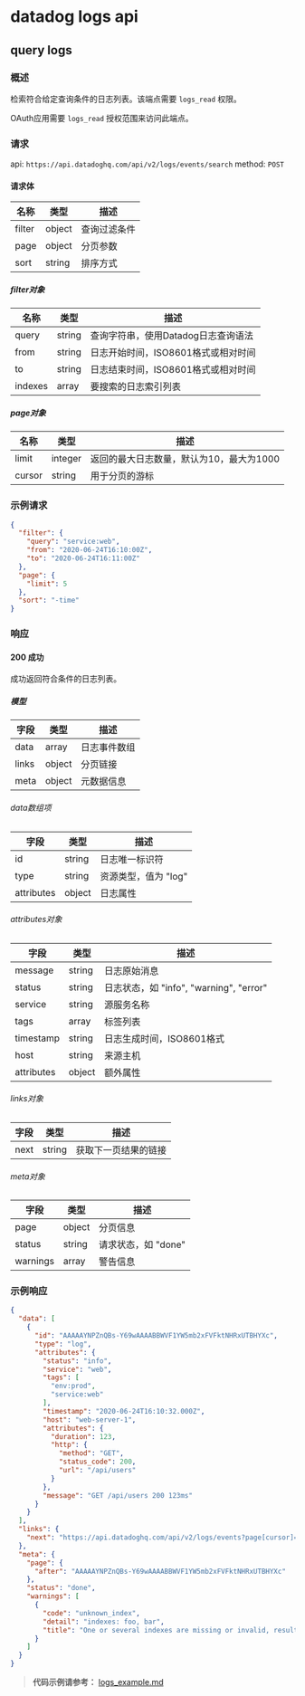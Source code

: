 # datadog logs api

## query logs

### 概述

检索符合给定查询条件的日志列表。该端点需要 `logs_read` 权限。

OAuth应用需要 `logs_read` 授权范围来访问此端点。

### 请求

api: `https://api.datadoghq.com/api/v2/logs/events/search`
method: `POST`

#### 请求体

| 名称 | 类型 | 描述 |
| --- | --- | --- |
| filter | object | 查询过滤条件 |
| page | object | 分页参数 |
| sort | string | 排序方式 |

##### filter对象

| 名称 | 类型 | 描述 |
| --- | --- | --- |
| query | string | 查询字符串，使用Datadog日志查询语法 |
| from | string | 日志开始时间，ISO8601格式或相对时间 |
| to | string | 日志结束时间，ISO8601格式或相对时间 |
| indexes | array | 要搜索的日志索引列表 |

##### page对象

| 名称 | 类型 | 描述 |
| --- | --- | --- |
| limit | integer | 返回的最大日志数量，默认为10，最大为1000 |
| cursor | string | 用于分页的游标 |

### 示例请求

```json
{
  "filter": {
    "query": "service:web",
    "from": "2020-06-24T16:10:00Z",
    "to": "2020-06-24T16:11:00Z"
  },
  "page": {
    "limit": 5
  },
  "sort": "-time"
}
```

### 响应

#### 200 成功

成功返回符合条件的日志列表。

##### 模型

| 字段 | 类型 | 描述 |
| --- | --- | --- |
| data | array | 日志事件数组 |
| links | object | 分页链接 |
| meta | object | 元数据信息 |

###### data数组项

| 字段 | 类型 | 描述 |
| --- | --- | --- |
| id | string | 日志唯一标识符 |
| type | string | 资源类型，值为 "log" |
| attributes | object | 日志属性 |

###### attributes对象

| 字段 | 类型 | 描述 |
| --- | --- | --- |
| message | string | 日志原始消息 |
| status | string | 日志状态，如 "info", "warning", "error" |
| service | string | 源服务名称 |
| tags | array | 标签列表 |
| timestamp | string | 日志生成时间，ISO8601格式 |
| host | string | 来源主机 |
| attributes | object | 额外属性 |

###### links对象

| 字段 | 类型 | 描述 |
| --- | --- | --- |
| next | string | 获取下一页结果的链接 |

###### meta对象

| 字段 | 类型 | 描述 |
| --- | --- | --- |
| page | object | 分页信息 |
| status | string | 请求状态，如 "done" |
| warnings | array | 警告信息 |

### 示例响应

```json
{
  "data": [
    {
      "id": "AAAAAYNPZnQBs-Y69wAAAABBWVF1YW5mb2xFVFktNHRxUTBHYXc",
      "type": "log",
      "attributes": {
        "status": "info",
        "service": "web",
        "tags": [
          "env:prod",
          "service:web"
        ],
        "timestamp": "2020-06-24T16:10:32.000Z",
        "host": "web-server-1",
        "attributes": {
          "duration": 123,
          "http": {
            "method": "GET",
            "status_code": 200,
            "url": "/api/users"
          }
        },
        "message": "GET /api/users 200 123ms"
      }
    }
  ],
  "links": {
    "next": "https://api.datadoghq.com/api/v2/logs/events?page[cursor]=eyJzdGFydEF0IjoiQVlOUDNHWURzLVk2OXc9PSJ9"
  },
  "meta": {
    "page": {
      "after": "AAAAAYNPZnQBs-Y69wAAAABBWVF1YW5mb2xFVFktNHRxUTBHYXc"
    },
    "status": "done",
    "warnings": [
      {
        "code": "unknown_index",
        "detail": "indexes: foo, bar",
        "title": "One or several indexes are missing or invalid, results hold data from the other indexes"
      }
    ]
  }
}
```

> **代码示例请参考：** [logs_example.md](examples/logs_example.md#query-logs)



